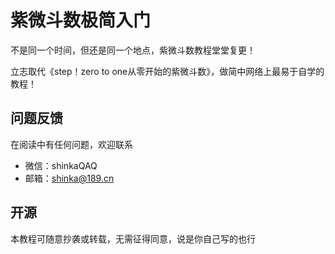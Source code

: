 # 紫微斗数极简入门
不是同一个时间，但还是同一个地点，紫微斗数教程堂堂复更！

立志取代《step！zero to one从零开始的紫微斗数》，做简中网络上最易于自学的教程！

## 问题反馈
在阅读中有任何问题，欢迎联系
* 微信：shinkaQAQ
* 邮箱：shinka@189.cn

## 开源
本教程可随意抄袭或转载，无需征得同意，说是你自己写的也行
